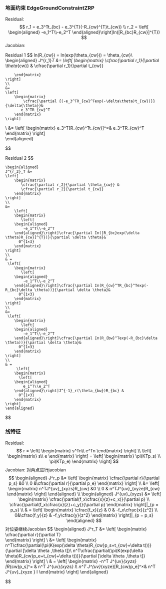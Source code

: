 <!--
 * @Author: Liu Weilong
 * @Date: 2021-05-06 14:06:43
 * @LastEditors: Liu Weilong 
 * @LastEditTime: 2021-05-06 16:10:59
 * @FilePath: /Codes/other.md
 * @Description: 
-->
### 地面约束 EdgeGroundConstraintZRP

Residual:
$$
    r_1 = e_3^Tt_{bc} - e_3^{T}(-R_{cw}^{T}t_{cw}) 
    \\
    r_2 = \left[
        \begin{aligned}
            -e_1^T\\-e_2^T
        \end{aligned}\right]In([R_{bc}R_{cw}]^{T})
$$
Jacobian:

Residual 1
$$
    In(R_{cw}) = In(exp(\theta_{cw})) = \theta_{cw}\\
    \begin{aligned}
    J^{r_1}_T &= 
    \left[
        \begin{matrix}
           \cfrac{\partial r_1}{\partial \theta_{cw}} &
           \cfrac{\partial r_1}{\partial t_{cw}}
           
        \end{matrix}
    \right]
    \\
    &=
    \left[
        \begin{matrix}
            \cfrac{\partial {(-e_3^TR_{cw}^Texp(-\delta\theta)t_{cw})}}{\delta{\theta}}&
           e_3^TR_{cw}^T
        \end{matrix}
    \right]
   \\
    &=
    \left[
        \begin{matrix}
         e_3^T[R_{cw}^Tt_{cw}]^×&
           e_3^TR_{cw}^T
        \end{matrix}
    \right]        
    \end{aligned}

$$

Residual 2
$$

    \begin{aligned}
    J^{r_2}_T &= 
    \left[
        \begin{matrix}
           \cfrac{\partial r_2}{\partial \theta_{cw}} &
           \cfrac{\partial r_2}{\partial t_{cw}}
        \end{matrix}
    \right]
    \\
    &=
        \left[
        \begin{matrix}
           \left[
        \begin{aligned}
            -e_1^T\\-e_2^T
        \end{aligned}\right]\cfrac{\partial In([R_{bc}exp(\delta \theta)R_{cw}]^{T})}{\partial \delta \theta}&
          0^{1×3}
        \end{matrix}
    \right]
    \\
    & = 
     \left[
        \begin{matrix}
           \left[
        \begin{aligned}
            -e_1^T\\-e_2^T
        \end{aligned}\right]\cfrac{\partial In(R_{cw}^TR_{bc}^Texp(-R_{bc}\delta \theta))}{\partial \delta \theta}&
          0^{1×3}
        \end{matrix}
    \right]
    \\
    &=
     \left[
        \begin{matrix}
           \left[
        \begin{aligned}
            -e_1^T\\-e_2^T
        \end{aligned}\right]\cfrac{\partial In(R_{bw}^Texp(-R_{bc}\delta \theta))}{\partial \delta \theta}&
          0^{1×3}
        \end{matrix}
    \right]
    \\
    & = 
         \left[
        \begin{matrix}
          \left[
        \begin{aligned}
            e_1^T\\e_2^T
        \end{aligned}\right]J^{-1}_r(\theta_{bw})R_{bc} &
          0^{1×3}
        \end{matrix}
    \right]
    \end{aligned}
$$


### 线特征
Residual:
   $$
    r = \left[
        \begin{matrix}
            s^Tn\\
            e^Tn
        \end{matrix}
        \right]
        \\
    \left[
        \begin{matrix}
            s\\
            e
        \end{matrix}
    \right] =     \left[
        \begin{matrix}
            \pi(KTp_s) \\
            \pi(KTp_e)
        \end{matrix}
    \right]
   $$
Jacobian:
对两点进行jacobian
$$
    \begin{aligned}
    J^r_p &= \left[
        \begin{matrix}
          \cfrac{\partial r}{\partial p_s} &0 \\
          0 &\cfrac{\partial r}{\partial p_e}
        \end{matrix}
        \right]
    \\
    &=
    \left[
        \begin{matrix}
          n^TJ^{uv}_{xyzs}R_{cw} &0 \\
          0 & n^TJ^{uv}_{xyze}R_{cw}
        \end{matrix}
        \right]
    \end{aligned}
    \\
    \begin{aligned}
    J^{uv}_{xyzs} &= 
    \left[
        \begin{matrix}
          \cfrac{\partial(f_x\cfrac{x}{z}+c_x)}{\partial p} \\
          \cfrac{\partial(f_x\cfrac{x}{z}+c_y)}{\partial p}
        \end{matrix}
        \right]|_{p = p_s}
    \\
    & = 
      \left[
        \begin{matrix}
          \cfrac{f_x}{z} & 0 & -f_x\cfrac{x}{z^2} \\
          0&\cfrac{f_y}{z}  & -f_y\cfrac{y}{z^2}
        \end{matrix}
        \right]|_{p = p_s}      
    \end{aligned}
$$
对位姿继续Jacobian
$$
 \begin{aligned}
    J^r_T &= \left[
        \begin{matrix}
          \cfrac{\partial r}{\partial T}  
        \end{matrix}
        \right]
    \\
    &=
    \left[
        \begin{matrix}
          n^T\cfrac{\partial(\pi(K(exp(\delta \theta)R_{cw}p_s+t_{cw}+\delta t)))}{\partial [\delta \theta ,\theta t]}\\
          n^T\cfrac{\partial(\pi(K(exp(\delta \theta)R_{cw}p_e+t_{cw}+\delta t)))}{\partial [\delta \theta ,\theta t]}
        \end{matrix}
        \right]
    \\
    & = 
        \left[
        \begin{matrix}
         -n^T J^{uv}_{xyzs}[R_{cw}p_s]^× & n^T J^{uv}_{xyzs} I\\
         n^T J^{uv}_{xyze}[R_{cw}p_e]^×& n^T J^{uv}_{xyze
         } I
        \end{matrix}
        \right]
    \end{aligned}


$$